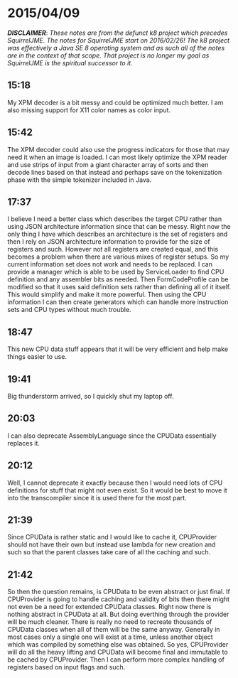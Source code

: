 # 2015/04/09

***DISCLAIMER***: _These notes are from the defunct k8 project which_
_precedes SquirrelJME. The notes for SquirrelJME start on 2016/02/26!_
_The k8 project was effectively a Java SE 8 operating system and as such_
_all of the notes are in the context of that scope. That project is no_
_longer my goal as SquirrelJME is the spiritual successor to it._

## 15:18

My XPM decoder is a bit messy and could be optimized much better. I am also
missing support for X11 color names as color input.

## 15:42

The XPM decoder could also use the progress indicators for those that may need
it when an image is loaded. I can most likely optimize the XPM reader and use
strips of input from a giant character array of sorts and then decode lines
based on that instead and perhaps save on the tokenization phase with the
simple tokenizer included in Java.

## 17:37

I believe I need a better class which describes the target CPU rather than
using JSON architecture information since that can be messy. Right now the
only thing I have which describes an architecture is the set of registers and
then I rely on JSON architecture information to provide for the size of
registers and such. However not all registers are created equal, and this
becomes a problem when there are various mixes of register setups. So my
current information set does not work and needs to be replaced. I can provide
a manager which is able to be used by ServiceLoader to find CPU definition and
any assembler bits as needed. Then FormCodeProfile can be modified so that it
uses said definition sets rather than defining all of it itself. This would
simplify and make it more powerful. Then using the CPU information I can then
create generators which can handle more instruction sets and CPU types without
much trouble.

## 18:47

This new CPU data stuff appears that it will be very efficient and help make
things easier to use.

## 19:41

Big thunderstorm arrived, so I quickly shut my laptop off.

## 20:03

I can also deprecate AssemblyLanguage since the CPUData essentially replaces
it.

## 20:12

Well, I cannot deprecate it exactly because then I would need lots of CPU
definitions for stuff that might not even exist. So it would be best to move
it into the transcompiler since it is used there for the most part.

## 21:39

Since CPUData is rather static and I would like to cache it, CPUProvider
should not have their own but instead use lambda for new creation and such so
that the parent classes take care of all the caching and such.

## 21:42

So then the question remains, is CPUData to be even abstract or just final. If
CPUProvider is going to handle caching and validity of bits then there might
not even be a need for extended CPUData classes. Right now there is nothing
abstract in CPUData at all. But doing everthing through the provider will be
much cleaner. There is really no need to recreate thousands of CPUData classes
when all of them will be the same anyway. Generally in most cases only a
single one will exist at a time, unless another object which was compiled by
something else was obtained. So yes, CPUProvider will do all the heavy lifting
and CPUData will become final and immutable to be cached by CPUProvider. Then
I can perform more complex handling of registers based on input flags and
such.

